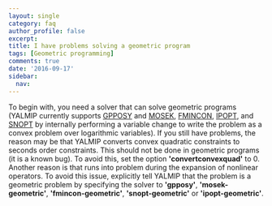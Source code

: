 ```yaml
---
layout: single
category: faq
author_profile: false
excerpt: 
title: I have problems solving a geometric program
tags: [Geometric programming]
comments: true
date: '2016-09-17'
sidebar:
  nav:
---
```


To begin with, you need a solver that can solve geometric programs (YALMIP currently supports [GPPOSY](/solver/gpposy) and [MOSEK](/solver/mosek), [FMINCON](/solver/fmincon), [IPOPT](/solver/ipopt), and [SNOPT](/solver/snopt) by internally performing a variable change to write the problem as a convex problem over logarithmic variables). If you still have problems, the reason may be that YALMIP converts convex quadratic constraints to seconds order constraints. This should not be done in geometric programs (it is a known bug). To avoid this, set the option **'convertconvexquad'** to 0. Another reason is that runs into problem during the expansion of nonlinear operators. To avoid this issue, explicitly tell YALMIP that the problem is a geometric problem by specifying the solver to **'gpposy'**, **'mosek-geometric'**, **'fmincon-geometric'**, **'snopt-geometric'** or **'ipopt-geometric'**.
